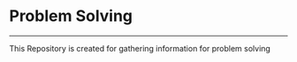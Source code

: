# Problem Solving
- - - -
This Repository is created for gathering information for problem solving 
